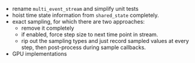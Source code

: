 - rename `multi_event_stream` and simplify unit tests
- hoist time state information from `shared_state` completely.
- exact sampling, for which there are two approaches:
    - remove it completely
    - if enabled, force step size to next time point in stream.
    - rip out the sampling types and just record sampled values at every step, then post-process during sample callbacks.
- GPU implementations
